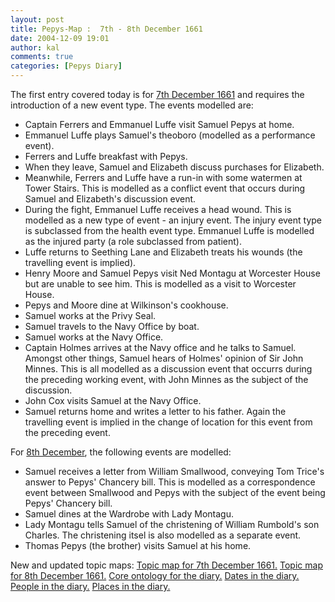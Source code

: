```yaml
---
layout: post
title: Pepys-Map :  7th - 8th December 1661
date: 2004-12-09 19:01
author: kal
comments: true
categories: [Pepys Diary]
---
```

The first entry covered today is for <a href="http://www.pepysdiary.com/archive/1661/12/07/index.php">7th December 1661</a> and requires the introduction of a new event type. The events modelled are:
<ul>
<li>Captain Ferrers and Emmanuel Luffe visit Samuel Pepys at home.</li>
<li>Emmanuel Luffe plays Samuel's theoboro (modelled as a performance event).</li>
<li>Ferrers and Luffe breakfast with Pepys.</li>
<li>When they leave, Samuel and Elizabeth discuss purchases for Elizabeth.</li>
<li>Meanwhile, Ferrers and Luffe have a run-in with some watermen at Tower Stairs. This is modelled as a conflict event that occurs during Samuel and Elizabeth's discussion event.</li>
<li>During the fight, Emmanuel Luffe receives a head wound. This is modelled as a new type of event - an injury event. The injury event type is subclassed from the health event type. Emmanuel Luffe is modelled as the injured party (a role subclassed from patient).</li>
<li>Luffe returns to Seething Lane and Elizabeth treats his wounds (the travelling event is implied).</li>
<li>Henry Moore and Samuel Pepys visit Ned Montagu at Worcester House but are unable to see him. This is modelled as a visit to Worcester House.</li>
<li>Pepys and Moore dine at Wilkinson's cookhouse.</li>
<li>Samuel works at the Privy Seal.</li>
<li>Samuel travels to the Navy Office by boat.</li>
<li>Samuel works at the Navy Office.</li>
<li>Captain Holmes arrives at the Navy office and he talks to Samuel. Amongst other things, Samuel hears of Holmes' opinion of Sir John Minnes. This is all modelled as a discussion event that occurrs during the preceding working event, with John Minnes as the subject of the discussion.</li>
<li>John Cox visits Samuel at the Navy Office.</li>
<li>Samuel returns home and writes a letter to his father. Again the travelling event is implied in the change of location for this event from the preceding event.</li>
</ul>
For <a href="http://www.pepysdiary.com/archive/1661/12/08/index.php">8th December</a>, the following events are modelled:
<ul>
<li>Samuel receives a letter from William Smallwood, conveying Tom Trice's answer to Pepys' Chancery bill. This is modelled as a correspondence event between Smallwood and Pepys with the subject of the event being Pepys' Chancery bill.</li>
<li>Samuel dines at the Wardrobe with Lady Montagu.</li>
<li>Lady Montagu tells Samuel of the christening of William Rumbold's son Charles. The christening itsel is also modelled as a separate event.</li>
<li>Thomas Pepys (the brother) visits Samuel at his home.</li>
</ul>

<!--more-->
New and updated topic maps:
<a href="http://www.techquila.com/blog/archives/16611207.ltm">Topic map for 7th December 1661.</a>
<a href="http://www.techquila.com/blog/archives/16611208.ltm">Topic map for 8th December 1661.</a>
<a href="http://www.techquila.com/blog/archives/pepys-diary-ontology.ltm">Core ontology for the diary.</a>
<a href="http://www.techquila.com/blog/archives/pepys-diary-dates.ltm">Dates in the diary.</a>
<a href="http://www.techquila.com/blog/archives/pepys-diary-people.ltm">People in the diary.</a>
<a href="http://www.techquila.com/blog/archives/pepys-diary-places.ltm">Places in the diary.</a>


